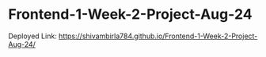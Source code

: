 # Frontend-1-Week-2-Project-Aug-24

Deployed Link: https://shivambirla784.github.io/Frontend-1-Week-2-Project-Aug-24/
